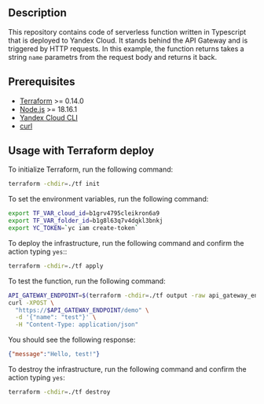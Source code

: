 ## Description

This repository contains code of serverless function written in Typescript that is deployed to Yandex Cloud.
It stands behind the API Gateway and is triggered by HTTP requests. In this example, the function
returns takes a string `name` parametrs from the request body and returns it back.

## Prerequisites

* [Terraform](https://www.terraform.io/downloads.html) >= 0.14.0
* [Node.js](https://nodejs.org/en/download/) >= 18.16.1
* [Yandex Cloud CLI](https://cloud.yandex.ru/docs/cli/quickstart)
* [curl](https://curl.se/download.html)

## Usage with Terraform deploy

To initialize Terraform, run the following command:

```bash
terraform -chdir=./tf init
```

To set the environment variables, run the following command:

```bash
export TF_VAR_cloud_id=b1grv4795cleikron6a9
export TF_VAR_folder_id=b1g8l63q7v4dqkl3bnkj
export YC_TOKEN=`yc iam create-token`
```

To deploy the infrastructure, run the following command and confirm the action typing `yes`::

```bash
terraform -chdir=./tf apply
```

To test the function, run the following command:

```bash
API_GATEWAY_ENDPOINT=$(terraform -chdir=./tf output -raw api_gateway_endpoint)
curl -XPOST \
  "https://$API_GATEWAY_ENDPOINT/demo" \
  -d '{"name": "test"}' \
  -H "Content-Type: application/json"
```

You should see the following response:

```json
{"message":"Hello, test!"}
```


To destroy the infrastructure, run the following command and confirm the action typing `yes`:

```bash
terraform -chdir=./tf destroy
```